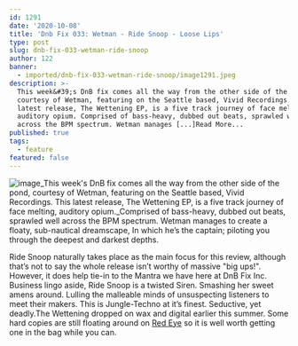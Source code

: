 ```yaml
---
id: 1291
date: '2020-10-08'
title: 'Dnb Fix 033: Wetman - Ride Snoop - Loose Lips'
type: post
slug: dnb-fix-033-wetman-ride-snoop
author: 122
banner:
  - imported/dnb-fix-033-wetman-ride-snoop/image1291.jpeg
description: >-
  This week&#39;s DnB fix comes all the way from the other side of the pond,
  courtesy of Wetman, featuring on the Seattle based, Vivid Recordings. This
  latest release, The Wettening EP, is a five track journey of face melting,
  auditory opium. Comprised of bass-heavy, dubbed out beats, sprawled well
  across the BPM spectrum. Wetman manages [...]Read More...
published: true
tags:
  - feature
featured: false
---
```

![image](../imported/dnb-fix-033-wetman-ride-snoop/image1291.jpeg)_This week's DnB fix comes all the way from the other side of the pond, courtesy of Wetman, featuring on the Seattle based, Vivid Recordings. This latest release, The Wettening EP, is a five track journey of face melting, auditory opium._Comprised of bass-heavy, dubbed out beats, sprawled well across the BPM spectrum. Wetman manages to create a floaty, sub-nautical dreamscape, In which he’s the captain; piloting you through the deepest and darkest depths.

Ride Snoop naturally takes place as the main focus for this review, although that’s not to say the whole release isn’t worthy of massive "big ups!". However, it does help tie-in to the Mantra we have here at DnB Fix Inc. Business lingo aside, Ride Snoop is a twisted Siren. Smashing her sweet amens around. Lulling the malleable minds of unsuspecting listeners to meet their makers. This is Jungle-Techno at it’s finest. Seductive, yet deadly.The Wettening dropped on wax and digital earlier this summer. Some hard copies are still floating around on [Red Eye](https://www.redeyerecords.co.uk/vinyl/123495-vivr06-wetman-the-wettening-) so it is well worth getting one in the bag while you can.